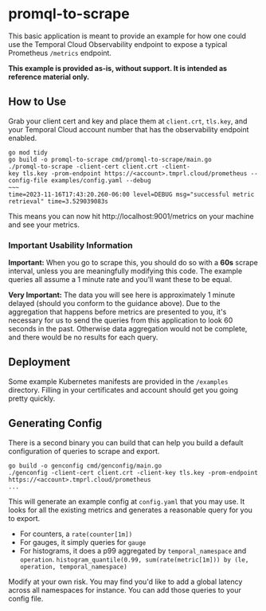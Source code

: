 # promql-to-scrape

This basic application is meant to provide an example for how one could use the Temporal Cloud Observability endpoint to expose a typical Prometheus `/metrics` endpoint.

**This example is provided as-is, without support. It is intended as reference material only.**

## How to Use

Grab your client cert and key and place them at `client.crt`, `tls.key`, and your Temporal Cloud account number that has the observability endpoint enabled.

```
go mod tidy
go build -o promql-to-scrape cmd/promql-to-scrape/main.go
./promql-to-scrape -client-cert client.crt -client-
key tls.key -prom-endpoint https://<account>.tmprl.cloud/prometheus --config-file examples/config.yaml --debug
~~~
time=2023-11-16T17:43:20.260-06:00 level=DEBUG msg="successful metric retrieval" time=3.529039083s
```

This means you can now hit http://localhost:9001/metrics on your machine and see your metrics.

### Important Usability Information

**Important:** When you go to scrape this, you should do so with a **60s** scrape interval, unless you are meaningfully modifying this code. The example queries all assume a 1 minute rate and you'll want these to be equal.

**Very Important:** The data you will see here is approximately 1 minute delayed (should you conform to the guidance above). Due to the aggregation that happens before metrics are presented to you, it's necessary for us to send the queries from this application to look 60 seconds in the past. Otherwise data aggregation would not be complete, and there would be no results for each query.

## Deployment

Some example Kubernetes manifests are provided in the `/examples` directory. Filling in your certificates and account should get you going pretty quickly.

## Generating Config

There is a second binary you can build that can help you build a default configuration of queries to scrape and export. 

```
go build -o genconfig cmd/genconfig/main.go
./genconfig -client-cert client.crt -client-key tls.key -prom-endpoint https://<account>.tmprl.cloud/prometheus 
...
```

This will generate an example config at `config.yaml` that you may use. It looks for all the existing metrics and generates a reasonable query for you to export.
- For counters, a `rate(counter[1m])`
- For gauges, it simply queries for `gauge`
- For histograms, it does a p99 aggregated by `temporal_namespace` and `operation`. `histogram_quantile(0.99, sum(rate(metric[1m])) by (le, operation, temporal_namespace)`

Modify at your own risk. You may find you'd like to add a global latency across all namespaces for instance. You can add those queries to your config file. 